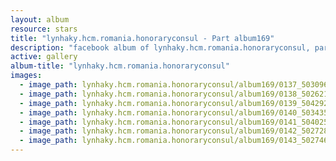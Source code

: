 ```yaml
---
layout: album
resource: stars
title: "lynhaky.hcm.romania.honoraryconsul - Part album169"
description: "facebook album of lynhaky.hcm.romania.honoraryconsul, part album169."
active: gallery
album-title: "lynhaky.hcm.romania.honoraryconsul"
images:
  - image_path: lynhaky.hcm.romania.honoraryconsul/album169/0137_503096394_1246633003487324_8363156849485086353_n.jpg
  - image_path: lynhaky.hcm.romania.honoraryconsul/album169/0138_502621481_1246632936820664_8137725759758483163_n.jpg
  - image_path: lynhaky.hcm.romania.honoraryconsul/album169/0139_504292244_1246632920153999_2883327788588935323_n.jpg
  - image_path: lynhaky.hcm.romania.honoraryconsul/album169/0140_503435921_1246632840154007_939642747768165358_n.jpg
  - image_path: lynhaky.hcm.romania.honoraryconsul/album169/0141_504025165_1246632816820676_6202361590093923622_n.jpg
  - image_path: lynhaky.hcm.romania.honoraryconsul/album169/0142_502728909_1246632786820679_3368678257315693054_n.jpg
  - image_path: lynhaky.hcm.romania.honoraryconsul/album169/0143_502746177_1246632770154014_2312052594894582460_n.jpg
---
```

